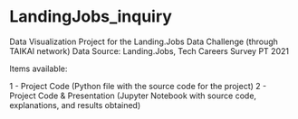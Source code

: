 # LandingJobs_inquiry
Data Visualization Project for the Landing.Jobs Data Challenge (through TAIKAI network)
Data Source: Landing.Jobs, Tech Careers Survey PT 2021

Items available:

1 - Project Code (Python file with the source code for the project)
2 - Project Code & Presentation (Jupyter Notebook with source code, explanations, and results obtained)
